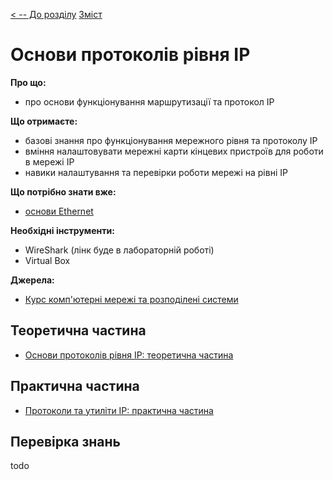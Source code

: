 [< -- До розділу](../README.md)         [Зміст](../../contents.md)

# Основи протоколів рівня IP

**Про що:**

- про основи функціонування маршрутизації та протокол IP

**Що отримаєте:**

- базові знання про функціонування мережного рівня та протоколу IP
- вміння налаштовувати мережні карти кінцевих пристроїв для роботи в мережі IP
- навики налаштування та перевірки роботи мережі на рівні IP 

**Що потрібно знати вже:**

- [основи Ethernet](../ethernetstart/README.md)

**Необхідні інструменти:**

- WireShark (лінк буде в лабораторній роботі)
- Virtual Box 

**Джерела:** 

- [Курс комп'ютерні мережі та розподілені системи](https://github.com/pupenasan/cmputernetwork)

## Теоретична частина

- [Основи протоколів рівня IP: теоретична частина](teor.md)

## Практична частина

- [Протоколи та утиліти IP: практична частина](lab.md)

## Перевірка знань

todo